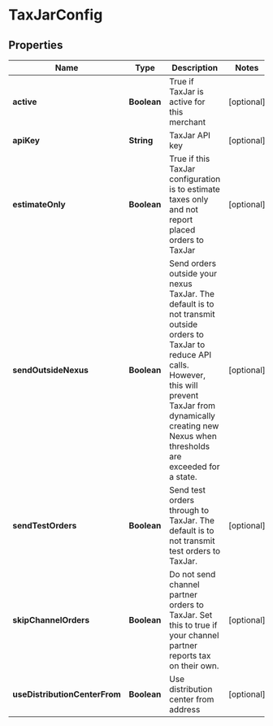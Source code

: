 
# TaxJarConfig

## Properties
Name | Type | Description | Notes
------------ | ------------- | ------------- | -------------
**active** | **Boolean** | True if TaxJar is active for this merchant |  [optional]
**apiKey** | **String** | TaxJar API key |  [optional]
**estimateOnly** | **Boolean** | True if this TaxJar configuration is to estimate taxes only and not report placed orders to TaxJar |  [optional]
**sendOutsideNexus** | **Boolean** | Send orders outside your nexus TaxJar.  The default is to not transmit outside orders to TaxJar to reduce API calls.  However, this will prevent TaxJar from dynamically creating new Nexus when thresholds are exceeded for a state. |  [optional]
**sendTestOrders** | **Boolean** | Send test orders through to TaxJar.  The default is to not transmit test orders to TaxJar. |  [optional]
**skipChannelOrders** | **Boolean** | Do not send channel partner orders to TaxJar.  Set this to true if your channel partner reports tax on their own. |  [optional]
**useDistributionCenterFrom** | **Boolean** | Use distribution center from address |  [optional]




